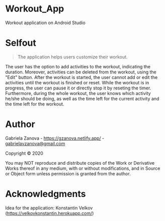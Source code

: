 # Workout_App
Workout application on Android Studio

# Selfout
> The application helps users customize their workout. 

The user has the option to add activities to the workout, indicating the duration. Moreover, activities can be deleted from the workout, using the "Edit" button. 
After the workout is started, the user cannot add or edit the activities until the workout is finished or reset. While the workout is in progress,
the user can pause it or directly stop it by reseting the timer. Furthermore, during the whole workout, the user knows which activity he/she should be doing, as 
well as the time left for the current activity and the time left for the workout. 

# Author
Gabriela Zanova - https://gzanova.netlify.app/ - gabrielavzanova@gmail.com

Copyright © 2020

You may NOT reproduce and distribute copies of the
Work or Derivative Works thereof in any medium, with or without
modifications, and in Source or Object form unless permission is granted from the author.

# Acknowledgments
Idea for the application: Konstantin Velkov (https://velkovkonstantin.herokuapp.com/) 
